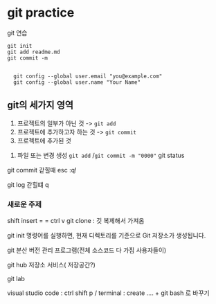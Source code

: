 # git practice
git 연습
```
git init
git add readme.md
git commit -m


  git config --global user.email "you@example.com"
  git config --global user.name "Your Name"
```

## git의 세가지 영역
1. 프로젝트의 일부가 아닌 것
-> `git add`
2. 프로젝트에 추가하고자 하는 것
-> `git commit`
3. 프로젝트에 추가된 것


<bar><bar>



1. 파일 또는 변경 생성 `git add` /`git commit -m "0000"` 
git status

git commit 갇힐때
esc
:q!


git log 갇힐떄
q
### 새로운 주제




shift insert = = ctrl v
git clone : 깃 복제해서 가져옴


git init 명령어를 실행하면, 현재 디렉토리를 기준으로 Git 저장소가 생성됩니다.

git              분산 버전 관리 프로그램(전체 소스코드 다 가짐 사용자들이)


git hub	   저장소 서비스( 저장공간?)  


git lab

visual studio code : ctrl shift p / terminal : create ....  + git bash 로 바꾸기

